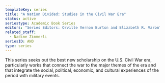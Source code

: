 ```yaml
---
templateKey: series
title: "A Nation Divided: Studies in the Civil War Era"
status: active
seriestype: Academic Book Series
editors: "Series Editors: Orville Vernon Burton and Elizabeth R. Varon"
related_staff:
  - Nadine Zimmerli
seriesID: AND
type: series
---
```

This series seeks out the best new scholarship on the U.S. Civil War era, particularly works that connect the war to the major themes of the era and that integrate the social, political, economic, and cultural experiences of the period with military events.